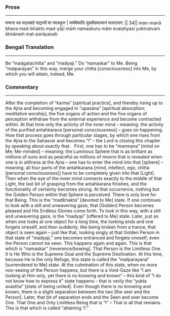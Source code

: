 ### Prose 
 --- 
मन्मना भव मद्भक्तो मद्याजी मां नमस्कुरु |
मामेवैष्यसि युक्त्वैवमात्मानं मत्परायण: || 34||
man-manā bhava mad-bhakto mad-yājī māṁ namaskuru
mām evaiṣhyasi yuktvaivam ātmānaṁ mat-parāyaṇaḥ

### Bengali Translation 
 --- 
Be “madgatachitta” and “madyaji.” Do “namaskar” to Me. Being “matparayan” in this way, merge your chitta [consciousness] into Me, by which you will attain, indeed, Me.

### Commentary 
 --- 
After the completion of “karma” [spiritual practice], and thereby rising up to the Ajna and becoming engaged in “upasana” [spiritual absorption; meditative worship], the five organs of action and the five organs of perception withdraw from the external experience and become contracted within. At that time only the activity of the inner mind – meaning: the activity of the purified antahkarana [personal consciousness] – goes on happening. How that process goes through particular stages, by which one rises from the Ajna to the Sahasrar and becomes “I” – the Lord is closing this chapter by speaking about exactly that.
 
First, one has to be “manmana” [mind on Me; Me-minded] – meaning: the Luminous Sphere that is as brilliant as millions of suns and as peaceful as millions of moons that is revealed when one is in stillness at the Ajna – one has to enter the mind into that [sphere] – meaning: all four parts of the antahkarana [mind, intellect, ego, chitta [personal consciousness]] have to be completely given into that [Light]. Then when the eye of the inner mind connects exactly to the middle of that Light, the last bit of grasping from the antahkarana finishes, and the functionality of certainty becomes strong. At that occurrence, nothing but the Golden Person within that Sphere is perceived. There is only love for that Being. This is the “madbhakta” [devoted to Me] state. If one continues to look with a still and unwavering gaze, that [Golden] Person becomes pleased and His Endless Glories come forth. To look in this way, with a still and unwavering gaze, is the “madyaji” [offered to Me] state. Later, just as when one looks at one object for a long time, the looking ends and one forgets oneself, and then suddenly, like being broken from a trance, that object is seen again – just like that, looking singly at that Golden Person in that state of “madyaji,” one becomes entranced and forgets oneself; even the Person cannot be seen. This happens again and again. This is that which is “namaskar” [reverence/bowing]. That Person is the Limitless One. It is He Who is the Supreme Goal and the Supreme Destination. At this time, because He is the only Refuge, this state is called the “matparayana” [surrendered to Me] state. At the culmination of this state, when no more non-seeing of the Person happens, but there is a Void-Gaze like “I am looking at Him only, yet there is no knowing and known” – this kind of “I do not know how to express it” state happens – that is verily the “yukta avastha” [state of being united]. Even though there is no knowing and known, there is a slight separation between the two [the seer and the Person]. Later, that bit of separation ends and the Seen and seer become One. That One and Only Limitless Being that is “I” – That is all that remains. This is that which is called “attaining ‘I’.”